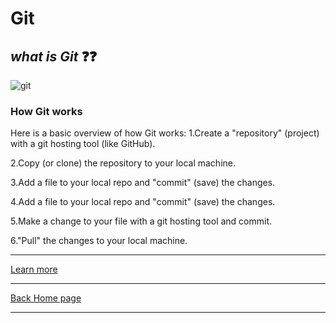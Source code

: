 # Git 
## *what is Git*   :question::question:

![git](https://codexitos.com/wp-content/uploads/2019/10/blog-What-is-github-and-why-you-should-use-it..png)


### How Git works

Here is a basic overview of how Git works:
   1.Create a "repository" (project) with a git hosting tool (like GitHub).
   
   2.Copy (or clone) the repository to your local machine.
   
   3.Add a file to your local repo and "commit" (save) the changes.
   
   4.Add a file to your local repo and "commit" (save) the changes.
   
   5.Make a change to your file with a git hosting tool and commit.
   
   6."Pull" the changes to your local machine.
   



___

[Learn more](https://blog.udemy.com/git-tutorial-a-comprehensive-guide/)

___
[Back Home page](https://rahafalbakkar.github.io/Reading-Notes) 


___

